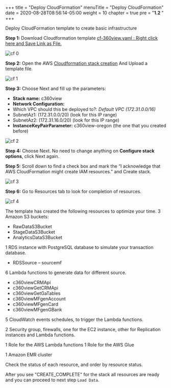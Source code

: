 +++
title = "Deploy CloudFormation"
menuTitle = "Deploy CloudFormation"
date = 2020-08-28T08:56:14-05:00
weight = 10
chapter = true
pre = "<b>1.2 </b>"
+++


Deploy CloudFormation template to create basic infrastructure


**Step 1:** Download Cloudformation template [cf-360view.yaml : Right click here and Save Link as File.](/files/cf-360view.yaml)



![cf 0](/images/cloudformation/pic-cf0.png)


**Step 2:** Open the AWS [Cloudformation stack creation](https://us-west-2.console.aws.amazon.com/cloudformation/home?region=us-west-2#/stacks/create/template) And Upload a template file.

![cf 1](/images/cloudformation/pic-cf01.png)


**Step 3:** Choose Next and fill up the parameters:

* **Stack name:** c360view
*	**Network Configuration:**
 *	Which VPC should this be deployed to?: *Default VPC (172.31.0.0/16)*
 *	SubnetAz1: (172.31.0.0/20) (look for this IP range)
 *	SubnetAz2: (172.31.16.0/20) (look for this IP range)
*	**InstanceKeyPairParameter:** c360view-oregon (the one that you created before)

![cf 2](/images/cloudformation/pic-cf2.png)


**Step 4:** Choose Next. No need to change anything on **Configure stack options**, click Next again.


**Step 5:** Scroll down to find a check box and mark the “I acknowledge that AWS CloudFormation might create IAM resources.”  and Create stack.

![cf 3](/images/cloudformation/pic-cf3.png)

**Step 6:** Go to Resources tab to look for completion of resources.

![cf 4](/images/cloudformation/pic-cf4.png)

The template has created the following resources to optimize your time.
3 Amazon S3 buckets:

*	RawDataS3Bucket
*	StageDataS3Bucket
*	AnalyticsDataS3Bucket

1 RDS instance with PostgreSQL database to simulate your transaction database.

*	RDSSource – sourcemf

6 Lambda functions to generate data for different source.

*	c360viewCRMApi
*	c360viewGetCRMApi
*	c360viewGetGaTables
*	c360viewMFgenAccount
*	c360viewMFgenCard
*	c360viewMFgenGBank

5 CloudWatch events schedules, to trigger the Lambda functions.

2 Security group, firewalls, one for the EC2 instance, other for Replication instances and Lambda functions.

1 Role for the AWS Lambda functions
1 Role for the AWS Glue

1 Amazon EMR cluster

Check the status of each resource, and order by resource status.

After you see "CREATE_COMPLETE" for the stack all resources are ready and you can proceed to next step `Load Data`.
